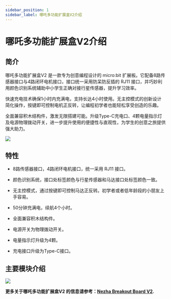 ```yaml
---
sidebar_position: 1
sidebar_label: 哪吒多功能扩展盒V2介绍
---
```


# 哪吒多功能扩展盒V2介绍

## 简介

哪吒多功能扩展盒V2 是一款专为创意编程设计的 micro:bit 扩展板。它配备8路传感器接口与4路闭环电机接口，接口统一采用防呆防反插的 RJ11 接口，并巧妙利用颜色识别系统辅助中小学生正确对接行星传感器，提升学习效率。

快速充电技术确保1小时内充满电，支持长达4小时使用。无主控模式的创新设计简化操作，按键即可控制电机正反转，让编程初学者也能轻松享受创造的乐趣。

全面兼容积木结构件，激发无限搭建可能。升级Type-C充电口、4颗电量指示灯及电源物理拨动开关，进一步提升使用的便捷性与直观性，为学生的创意之旅提供强大助力。

![](https://wiki-media-ef.oss-cn-hongkong.aliyuncs.com/docs/microbit/building-blocks/microbit-space-science-kit/images/microbit-space-science-kit-nezha202.png)

## 特性

-  8路传感器接口，4路闭环电机接口，统一采用 RJ11 接口。
-  颜色识别系统，接口处标签颜色与行星传感器和马达接口处标签颜色一致。
-  无主控模式，通过按键即可控制马达正反转。初学者或者低年龄段的小朋友上手容易。
-  50分钟充满电，续航4个小时。

-  全面兼容积木结构件。
- 电源开关为物理拨动开关。
- 电量指示灯升级为4颗。
- 充电接口升级为Type-C接口。

## 主要模块介绍

![](https://wiki-media-ef.oss-cn-hongkong.aliyuncs.com/docs/microbit/building-blocks/microbit-space-science-kit/images/microbit-space-science-kit-nezha201.png)



**更多关于哪吒多功能扩展盒V2 的信息请参考：[Nezha Breakout Board V2](https://wiki.elecfreaks.com/en/microbit/expansion-board/nezha-v2/).**
